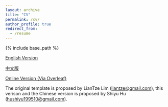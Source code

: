 ```yaml
---
layout: archive
title: "CV"
permalink: /cv/
author_profile: true
redirect_from:
  - /resume
---
```


{% include base_path %}

[English Version](https://huuuuusy.github.io/files/CV-EN.pdf)

[中文版](https://huuuuusy.github.io/files/CV-CN.pdf)

[Online Version (Via Overleaf)](https://cn.overleaf.com/read/zpcnftfsfsqp#69c6ed)

The original template is proposed by LianTze Lim (liantze@gmail.com), this verison and the Chinese version is proposed by Shiyu Hu (hushiyu199510@gmail.com). 


